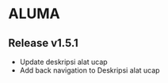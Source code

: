 # ALUMA
## Release v1.5.1

<ul>
<li>Update deskripsi alat ucap</li>
<li>Add back navigation to Deskripsi alat ucap</li>
</ul>